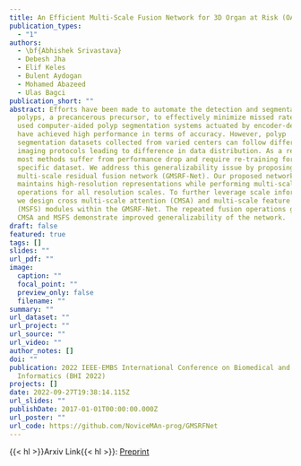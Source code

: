 ```yaml
---
title: An Efficient Multi-Scale Fusion Network for 3D Organ at Risk (OAR) Segmentation
publication_types:
  - "1"
authors:
  - \bf{Abhishek Srivastava}
  - Debesh Jha
  - Elif Keles
  - Bulent Aydogan
  - Mohamed Abazeed
  - Ulas Bagci
publication_short: ""
abstract: Efforts have been made to automate the detection and segmentation of
  polyps, a precancerous precursor, to effectively minimize missed rate. Widely
  used computer-aided polyp segmentation systems actuated by encoder-decoder
  have achieved high performance in terms of accuracy. However, polyp
  segmentation datasets collected from varied centers can follow different
  imaging protocols leading to difference in data distribution. As a result,
  most methods suffer from performance drop and require re-training for each
  specific dataset. We address this generalizability issue by proposing a global
  multi-scale residual fusion network (GMSRF-Net). Our proposed network
  maintains high-resolution representations while performing multi-scale fusion
  operations for all resolution scales. To further leverage scale information,
  we design cross multi-scale attention (CMSA) and multi-scale feature selection
  (MSFS) modules within the GMSRF-Net. The repeated fusion operations gated by
  CMSA and MSFS demonstrate improved generalizability of the network.
draft: false
featured: true
tags: []
slides: ""
url_pdf: ""
image:
  caption: ""
  focal_point: ""
  preview_only: false
  filename: ""
summary: ""
url_dataset: ""
url_project: ""
url_source: ""
url_video: ""
author_notes: []
doi: ""
publication: 2022 IEEE-EMBS International Conference on Biomedical and Health
  Informatics (BHI 2022)
projects: []
date: 2022-09-27T19:38:14.115Z
url_slides: ""
publishDate: 2017-01-01T00:00:00.000Z
url_poster: ""
url_code: https://github.com/NoviceMAn-prog/GMSRFNet
---
```

{{< hl >}}Arxiv Link{{< hl >}}: [Preprint](https://arxiv.org/abs/2208.07417)

